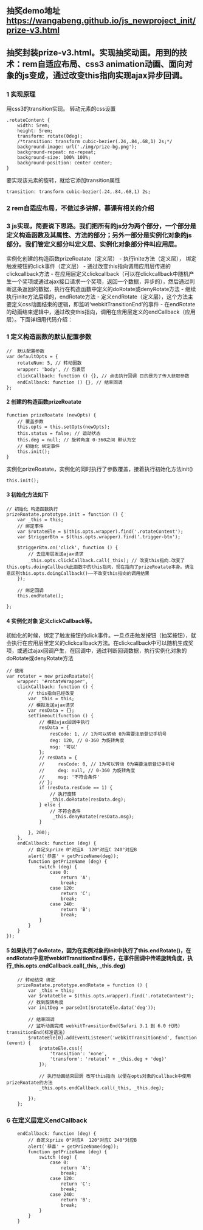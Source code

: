 ## 抽奖demo地址 https://wangabeng.github.io/js_newproject_init/prize-v3.html
## 抽奖封装prize-v3.html。实现抽奖动画。用到的技术：rem自适应布局、css3 animation动画、面向对象的js变成，通过改变this指向实现ajax异步回调。
### 1 实现原理
用css3的transition实现。
转动元素的css设置
```
.rotateContent {
    width: 5rem;
    height: 5rem;
    transform: rotate(0deg);
    /*transition: transform cubic-bezier(.24,.84,.68,1) 2s;*/
    background-image: url('./img/prize-bg.png');
    background-repeat: no-repeat;
    background-size: 100% 100%;
    background-position: center center;
}
```
要实现该元素的旋转，就给它添加transition属性
```
transition: transform cubic-bezier(.24,.84,.68,1) 2s;
```
### 2 rem自适应布局，不做过多讲解，慕课有相关的介绍

### 3 js实现，简要说下思路。我们把所有的js分为两个部分，一个部分是定义构造函数及其属性、方法的部分；另外一部分是实例化对象的js部分。我们管定义部分叫定义层、实例化对象部分件叫应用层。
实例化创建的构造函数prizeRoatate（定义层） - 执行inite方法（定义层）， 绑定触发按钮的click事件（定义层） - 通过改变this指向调用应用层传递的clickcallback方法 - 在应用层定义clickcallback（可以在clickcallback中随机产生一个奖项或通过ajax接口请求一个奖项，返回一个数据，异步的），然后通过判断这条返回的数据，执行在构造函数中定义的doRotate或denyRotate方法 - 继续执行inite方法后续的，endRotate方法 -  定义endRotate（定义层），这个方法主要定义css动画结束的逻辑，即监听‘webkitTransitionEnd’的事件 - 在endRotate的动画结束逻辑中，通过改变this指向，调用在应用层定义的endCallback（应用层）。下面详细用代码介绍：

### 1 定义构造函数的默认配置参数
```
//  默认配置参数
var defaultOpts = {
    rotateNum: 5, // 转动圈数
    wrapper: 'body', // 包裹层
    clickCallback: function () {}, // 点击执行回调 目的是为了传入获取参数
    endCallback: function () {}, // 结束回调
};
```
#### 2 创建的构造函数prizeRoatate
```
function prizeRoatate (newOpts) {
    // 覆盖参数
    this.opts = this.setOpts(newOpts);
    this.status = false; // 运动状态
    this.deg = null; // 旋转角度 0-360之间 默认为空
    // 初始化 绑定事件
    this.init();
}
```
实例化prizeRoatate，实例化的同时执行了参数覆盖，接着执行初始化方法init()
```
this.init();
```
#### 3 初始化方法如下
```
// 初始化 构造函数执行
prizeRoatate.prototype.init = function () {
    var _this = this;
    // 绑定事件
    var $rotateEle = $(this.opts.wrapper).find('.rotateContent');
    var $triggerBtn = $(this.opts.wrapper).find('.trigger-btn');

    $triggerBtn.on('click', function () {
        // 去应用层发送ajax请求
        _this.opts.clickCallback.call(_this); // 改变this指向.改变了this.opts.doingCallback此函数中的this指向，现在指向了prizeRoatate本身。请注意区别this.opts.doingCallback()——不改变this指向的调用结果
    });

    // 绑定回调
    this.endRotate();

};
```
#### 4 实例化对象 定义clickCallback等。
初始化的时候，绑定了触发按钮的click事件。一旦点击触发按钮（抽奖按钮），就会执行在应用层里定义的clickcallback方法。在clickcallback中可以随机生成奖项，或通过ajax回调产生，在回调中，通过判断回调数据，执行实例化对象的doRotate或denyRotate方法
```
// 使用
var rotater = new prizeRoatate({
    wrapper: '#rotateWrapper',
    clickCallback: function () {
        // this指向已经改变 
        var _this = this;
        // 模拟发送ajax请求
        var resData = {};
        setTimeout(function () {
            // 模拟ajax回调中执行
            resData = {
                resCode: 1, // 1为可以转动 0为需要注册登记手机号
                deg: 120, // 0-360 为旋转角度
                msg: '可以'
            };
            // resData = {
            //     resCode: 0, // 1为可以转动 0为需要注册登记手机号
            //     deg: null, // 0-360 为旋转角度
            //     msg: '不符合条件'
            // };
            if (resData.resCode == 1) {
                // 执行旋转
                _this.doRotate(resData.deg);
            } else {
                // 不符合条件
                 _this.denyRotate(resData.msg);
            }

        }, 200);
    },
    endCallback: function (deg) {
        // 自定义prize 0°对应A  120°对应C 240°对应B
        alert('恭喜' + getPrizeName(deg));
        function getPrizeName (deg) {
            switch (deg) {
                case 0:
                    return 'A';
                    break;
                case 120:
                    return 'C';
                    break;
                case 240:
                    return 'B';
                    break; 
            }
        }
    }
});
```
#### 5 如果执行了doRotate，因为在实例对象的init中执行了this.endRotate()，在endRotate中监听webkitTransitionEnd事件，在事件回调中传递旋转角度，执行_this.opts.endCallback.call(_this, _this.deg)
```
    // 转动结束 绑定
    prizeRoatate.prototype.endRotate = function () {
        var _this = this;
        var $rotateEle = $(this.opts.wrapper).find('.rotateContent');
        // 找到旋转角度
        var initDeg = parseInt($rotateEle.data('deg'));

        // 结束回调
        // 监听动画完成 webkitTransitionEnd(Safari 3.1 到 6.0 代码) transitionEnd(标准语法)
        $rotateEle[0].addEventListener('webkitTransitionEnd', function (event) {
            $rotateEle.css({
                'transition': 'none',
                'transform': 'rotate(' + _this.deg + 'deg)'
            });

            // 执行动画结束回调 改写this指向 以便在opts对象的callback中使用prizeRoatate的方法
            _this.opts.endCallback.call(_this, _this.deg);

        });
    }; 
```

### 6 在定义层定义endCallback
```
    endCallback: function (deg) {
        // 自定义prize 0°对应A  120°对应C 240°对应B
        alert('恭喜' + getPrizeName(deg));
        function getPrizeName (deg) {
            switch (deg) {
                case 0:
                    return 'A';
                    break;
                case 120:
                    return 'C';
                    break;
                case 240:
                    return 'B';
                    break; 
            }
        }
    }
```
